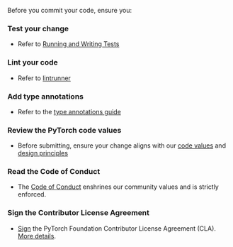 Before you commit your code, ensure you:

### Test your change
 - Refer to [Running and Writing Tests](Running-and-writing-tests)


### Lint your code
 - Refer to [lintrunner](lintrunner)


### Add type annotations
 - Refer to the [type annotations guide](Guide-for-adding-type-annotations-to-PyTorch)


### Review the PyTorch code values
 - Before submitting, ensure your change aligns with our [code values](Code-review-values) and [design principles](https://pytorch.org/docs/master/community/design.html)


### Read the Code of Conduct
 - The [Code of Conduct](https://github.com/pytorch/pytorch/blob/main/CODE_OF_CONDUCT.md) enshrines our community values and is strictly enforced.


### Sign the Contributor License Agreement
 - [Sign](https://api.easycla.lfx.linuxfoundation.org/v2/repository-provider/github/sign/29311126/65600975/86170/) the PyTorch Foundation Contributor License Agreement (CLA). [More details](https://github.com/pytorch/pytorch/issues/85559).